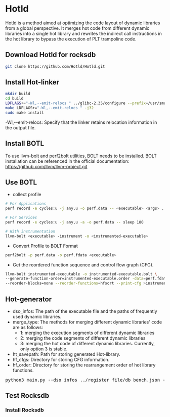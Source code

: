 # Hotld
Hotld is a method aimed at optimizing the code layout of dynamic libraries from a global perspective. It merges hot code from different dynamic libraries into a single hot library and rewrites the indirect call instructions in the hot library to bypass the execution of PLT trampoline code.
## Download Hotld for rocksdb
```bash
git clone https://github.com/Hotld/Hotld.git
```
## Install Hot-linker

```bash
mkdir build 
cd build
LDFLAGS+="-Wl,--emit-relocs " ../glibc-2.35/configure --prefix=/usr/smart_glibc
make LDFLAGS+="-Wl,--emit-relocs " -j32
sudo make install
```

-Wl,--emit-relocs: Specify that the linker retains relocation information in the output file.

## Install BOTL
To use llvm-bolt and perf2bolt utilities, BOLT needs to be installed.
BOLT installation can be referenced in the official documentation: https://github.com/llvm/llvm-project.git

## Use BOTL
* collect profile 

```bash
# For Applications
perf record -e cycles:u -j any,u -o perf.data -- <executable> <args> ...

# For Services
perf record -e cycles:u -j any,u -a -o perf.data -- sleep 180

# With instrumentation
llvm-bolt <executable> -instrument -o <instrumented-executable>
```

* Convert Profile to BOLT Format
```bash
perf2bolt -p perf.data -o perf.fdata <executable>
```
* Get the reordered function sequence and control flow graph (CFG).
```bash
llvm-bolt instrumented-executable -o instrumented-executable.bolt \
--generate-function-order=instrumented-executable.order -data=perf.fdata \
--reorder-blocks=none --reorder-functions=hfsort --print-cfg >instrumented-executable.cfg
```


## Hot-generator

- dso_infos: The path of the executable file and the paths of frequently used dynamic libraries.
- merge_type: The methods for merging different dynamic libraries' code are as follows: 
    - 1: merging the execution segments of different dynamic libraries
    - 2: merging the code segments of different dynamic libraries
    - 3: merging the hot code of different dynamic libraries. Currently, only option 3 is stable.
- ht_savepath: Path for storing generated Hot-library.
- hf_cfgs: Directory for storing CFG information.
- hf_order: Directory for storing the rearrangement order of hot library functions.

<pre>
python3 main.py --dso_infos ../register_file/db_bench.json --merge_type 3 --ht_savepath ../hot_template/db_bench.ht --hf_cfgs=../cfg_information/rocksdb/ --hf_order=../cfg_information/rocksdb/
</pre>


## Test Rocksdb
### Install Rocksdb